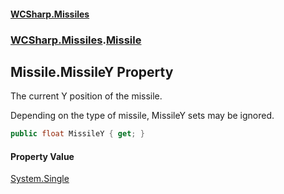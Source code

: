 #### [WCSharp\.Missiles](README.md 'README')
### [WCSharp\.Missiles](WCSharp.Missiles.md 'WCSharp\.Missiles').[Missile](WCSharp.Missiles.Missile.md 'WCSharp\.Missiles\.Missile')

## Missile\.MissileY Property

The current Y position of the missile\.

Depending on the type of missile, MissileY sets may be ignored.

```csharp
public float MissileY { get; }
```

#### Property Value
[System\.Single](https://learn.microsoft.com/en-us/dotnet/api/system.single 'System\.Single')